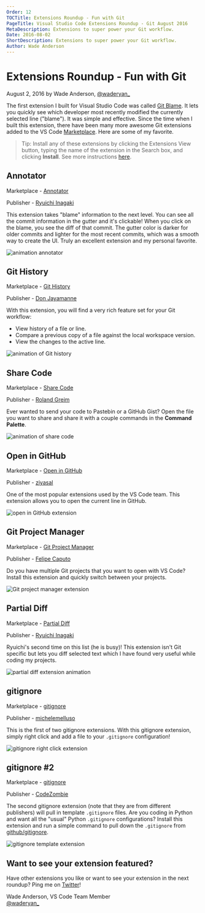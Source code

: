```yaml
---
Order: 12
TOCTitle: Extensions Roundup - Fun with Git
PageTitle: Visual Studio Code Extensions Roundup - Git August 2016
MetaDescription: Extensions to super power your Git workflow.
Date: 2016-08-02
ShortDescription: Extensions to super power your Git workflow.
Author: Wade Anderson
---
```


# Extensions Roundup - Fun with Git

August 2, 2016 by Wade Anderson, [@waderyan\_](https://twitter.com/waderyan_)

The first extension I built for Visual Studio Code was called
[Git Blame](https://marketplace.visualstudio.com/items?itemName=waderyan.gitblame).
It lets you quickly see which developer most recently modified the currently
selected line ("blame"). It was simple and effective. Since the time when I
built this extension, there have been many more awesome Git extensions added to
the VS Code [Marketplace](https://marketplace.visualstudio.com/VSCode). Here are
some of my favorite.

> Tip: Install any of these extensions by clicking the Extensions View button,
> typing the name of the extension in the Search box, and clicking **Install**.
> See more instructions
> [here](https://code.visualstudio.com/docs/editor/extension-gallery.md#browse-and-install-extensions).

## Annotator

Marketplace -
[Annotator](https://marketplace.visualstudio.com/items?itemName=ryu1kn.annotator)

Publisher -
[Ryuichi Inagaki](https://marketplace.visualstudio.com/search?term=publisher%3A%22Ryuichi%20Inagaki%22&target=VSCode)

This extension takes "blame" information to the next level. You can see all the
commit information in the gutter and it's clickable! When you click on the
blame, you see the diff of that commit. The gutter color is darker for older
commits and lighter for the most recent commits, which was a smooth way to
create the UI. Truly an excellent extension and my personal favorite.

![animation annotator](annotate-animation.gif)

## Git History

Marketplace -
[Git History](https://marketplace.visualstudio.com/items?itemName=donjayamanne.githistory)

Publisher -
[Don Jayamanne](https://marketplace.visualstudio.com/search?term=publisher%3A%22Don%20Jayamanne%22&target=VSCode)

With this extension, you will find a very rich feature set for your Git
workflow:

-   View history of a file or line.
-   Compare a previous copy of a file against the local workspace version.
-   View the changes to the active line.

![animation of Git history](git-history-animation.gif)

## Share Code

Marketplace -
[Share Code](https://marketplace.visualstudio.com/items?itemName=RolandGreim.sharecode)

Publisher -
[Roland Greim](https://marketplace.visualstudio.com/search?term=publisher%3A%22Roland%20Greim%22&target=VSCode)

Ever wanted to send your code to Pastebin or a GitHub Gist? Open the file you
want to share and share it with a couple commands in the **Command Palette**.

![animation of share code](share-code-animation.gif)

## Open in GitHub

Marketplace -
[Open in GitHub](https://marketplace.visualstudio.com/items?itemName=ziyasal.vscode-open-in-github)

Publisher -
[ziyasal](https://marketplace.visualstudio.com/search?term=publisher%3A%22ziyasal%22&target=VSCode)

One of the most popular extensions used by the VS Code team. This extension
allows you to open the current line in GitHub.

![open in GitHub extension](open-in-github.png)

## Git Project Manager

Marketplace -
[Git Project Manager](https://marketplace.visualstudio.com/items?itemName=felipecaputo.git-project-manager)

Publisher -
[Felipe Caputo](https://marketplace.visualstudio.com/search?term=publisher%3A%22Felipe%20Caputo%22&target=VSCode)

Do you have multiple Git projects that you want to open with VS Code? Install
this extension and quickly switch between your projects.

![Git project manager extension](git-project-manager.png)

## Partial Diff

Marketplace -
[Partial Diff](https://marketplace.visualstudio.com/items?itemName=ryu1kn.partial-diff)

Publisher -
[Ryuichi Inagaki](https://marketplace.visualstudio.com/search?term=publisher%3A%22Ryuichi%20Inagaki%22&target=VSCode)

Ryuichi's second time on this list (he is busy)! This extension isn't Git
specific but lets you diff selected text which I have found very useful while
coding my projects.

![partial diff extension animation](partial-diff.gif)

## gitignore

Marketplace -
[gitignore](https://marketplace.visualstudio.com/items?itemName=michelemelluso.gitignore)

Publisher -
[michelemelluso](https://marketplace.visualstudio.com/search?term=publisher%3A%22michelemelluso%22&target=VSCode)

This is the first of two gitignore extensions. With this gitignore extension,
simply right click and add a file to your `.gitignore` configuration!

![gitignore right click extension](gitignore-rightclick.png)

## gitignore #2

Marketplace -
[gitignore](https://marketplace.visualstudio.com/items?itemName=codezombiech.gitignore)

Publisher -
[CodeZombie](https://marketplace.visualstudio.com/search?term=publisher%3A%22CodeZombie%22&target=VSCode)

The second gitignore extension (note that they are from different publishers)
will pull in template `.gitignore` files. Are you coding in Python and want all
the "usual" Python `.gitignore` configurations? Install this extension and run a
simple command to pull down the `.gitignore` from
[github/gitignore](https://github.com/github/gitignore).

![gitignore template extension](gitignore-template.png)

## Want to see your extension featured?

Have other extensions you like or want to see your extension in the next
roundup? Ping me on [Twitter](https://twitter.com/waderyan_)!

Wade Anderson, VS Code Team Member <br>
[@waderyan\_](https://twitter.com/waderyan_)
